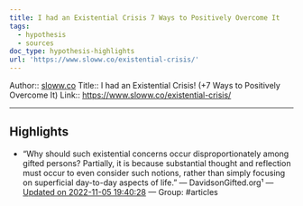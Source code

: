 ```yaml
---
title: I had an Existential Crisis 7 Ways to Positively Overcome It
tags:
  - hypothesis
  - sources
doc_type: hypothesis-highlights
url: 'https://www.sloww.co/existential-crisis/'
---
```


Author:: [sloww.co]()
Title:: I had an Existential Crisis! (+7 Ways to Positively Overcome It)
Link:: https://www.sloww.co/existential-crisis/

---
## Highlights
- “Why should such existential concerns occur disproportionately among gifted persons? Partially, it is because substantial thought and reflection must occur to even consider such notions, rather than simply focusing on superficial day-to-day aspects of life.” — DavidsonGifted.org¹ — [Updated on 2022-11-05 19:40:28](https://hyp.is/mZ26Nl0TEe2jSUvtGXNzTQ/www.sloww.co/existential-crisis/) — Group: #articles



